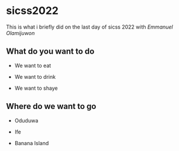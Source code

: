 # sicss2022

This is what i briefly did on the last day of sicss 2022 with *Emmanuel Olamijuwon*

## What do you want to do

- We want to eat

- We want to drink

- We want to shaye

## Where do we want to go

- Oduduwa

- Ife

- Banana Island

